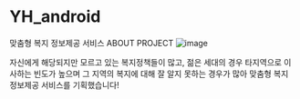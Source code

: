 # YH_android
맞춤형 복지 정보제공 서비스
ABOUT PROJECT
![image](https://user-images.githubusercontent.com/86466096/141659059-f9c935a2-9c0f-42f1-94bf-ce2ce247d2b7.png)

자신에게 해당되지만 모르고 있는 복지정책들이 많고, 젊은 세대의 경우 타지역으로 이사하는 빈도가 높으며 그 지역의 복지에 대해 잘 알지 못하는 경우가 많아 맞춤형 복지 정보제공 서비스를 기획했습니다!
